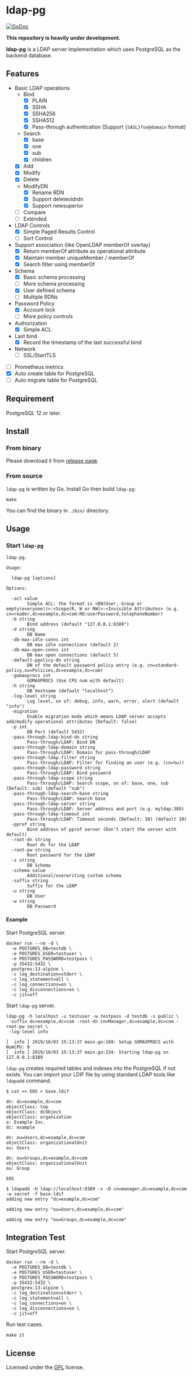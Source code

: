 # ldap-pg

[![GoDoc](https://godoc.org/github.com/openstandia/ldap-pg?status.svg)](https://godoc.org/github.com/openstandia/ldap-pg)

**This repository is heavily under development.**

**ldap-pg** is a LDAP server implementation which uses PostgreSQL as the backend database.

## Features

- Basic LDAP operations
  - Bind
    - [x] PLAIN
    - [x] SSHA
    - [x] SSHA256
    - [x] SSHA512
    - [x] Pass-through authentication (Support `{SASL}foo@domain` format)
  - Search
    - [x] base
    - [x] one
    - [x] sub
    - [x] children
  - [x] Add
  - [x] Modify
  - [x] Delete
  - ModifyDN
    - [x] Rename RDN
    - [x] Support deleteoldrdn
    - [x] Support newsuperior
  - [ ] Compare
  - [ ] Extended
- LDAP Controls
  - [x] Simple Paged Results Control
  - [ ] Sort Control
- Support association (like OpenLDAP memberOf overlay)
  - [x] Return memberOf attribute as operational attribute
  - [x] Maintain member uniqueMember / memberOf
  - [x] Search filter using memberOf
- Schema
  - [x] Basic schema processing
  - [ ] More schema processing
  - [x] User defined schema
  - [ ] Multiple RDNs
- Password Policy
  - [x] Account lock
  - [ ] More policy controls
- Authorization
  - [x] Simple ACL
- Last bind
  - [x] Record the timestamp of the last successful bind
- Network
  - [ ] SSL/StartTLS
- [ ] Prometheus metrics
- [x] Auto create table for PostgreSQL
- [ ] Auto migrate table for PostgreSQL

## Requirement

PostgreSQL 12 or later.

## Install

### From binary

Please download it from [release page](../../releases).

### From source

`ldap-pg` is written by Go. Install Go then build `ldap-pg`:

```
make
```

You can find the binary in `./bin/` directory.

## Usage

### Start `ldap-pg`

```
ldap-pg.

Usage:

  ldap-pg [options]

Options:

  -acl value
        Simple ACL: the format is <DN(User, Group or empty(everyone))>:<Scope(R, W or RW)>:<Invisible Attributes> (e.g. cn=reader,dc=example,dc=com:RO:userPassword,telephoneNumber)
  -b string
        Bind address (default "127.0.0.1:8389")
  -d string
        DB Name
  -db-max-idle-conns int
        DB max idle connections (default 2)
  -db-max-open-conns int
        DB max open connections (default 5)
  -default-ppolicy-dn string
        DN of the default password policy entry (e.g. cn=standard-policy,ou=Policies,dc=example,dc=com)
  -gomaxprocs int
        GOMAXPROCS (Use CPU num with default)
  -h string
        DB Hostname (default "localhost")
  -log-level string
        Log level, on of: debug, info, warn, error, alert (default "info")
  -migration
        Enable migration mode which means LDAP server accepts add/modify operational attributes (Default: false)
  -p int
        DB Port (default 5432)
  -pass-through-ldap-bind-dn string
        Pass-through/LDAP: Bind DN
  -pass-through-ldap-domain string
        Pass-through/LDAP: Domain for pass-through/LDAP
  -pass-through-ldap-filter string
        Pass-through/LDAP: Filter for finding an user (e.g. (cn=%u))
  -pass-through-ldap-password string
        Pass-through/LDAP: Bind password
  -pass-through-ldap-scope string
        Pass-through/LDAP: Search scope, on of: base, one, sub (Default: sub) (default "sub")
  -pass-through-ldap-search-base string
        Pass-through/LDAP: Search base
  -pass-through-ldap-server string
        Pass-through/LDAP: Server address and port (e.g. myldap:389)
  -pass-through-ldap-timeout int
        Pass-through/LDAP: Timeout seconds (Default: 10) (default 10)
  -pprof string
        Bind address of pprof server (Don't start the server with default)
  -root-dn string
        Root dn for the LDAP
  -root-pw string
        Root password for the LDAP
  -s string
        DB Schema
  -schema value
        Additional/overwriting custom schema
  -suffix string
        Suffix for the LDAP
  -u string
        DB User
  -w string
        DB Password
```

#### Example

Start PostgreSQL server.

```
docker run --rm -d \
  -e POSTGRES_DB=testdb \
  -e POSTGRES_USER=testuser \
  -e POSTGRES_PASSWORD=testpass \
  -p 35432:5432 \
  postgres:13-alpine \
  -c log_destination=stderr \
  -c log_statement=all \
  -c log_connections=on \
  -c log_disconnections=on \
  -c jit=off
```

Start `ldap-pg` server.

```
ldap-pg -h localhost -u testuser -w testpass -d testdb -s public \
 -suffix dc=example,dc=com -root-dn cn=Manager,dc=example,dc=com -root-pw secret \
 -log-level info

[  info ] 2019/10/03 15:13:37 main.go:169: Setup GOMAXPROCS with NumCPU: 8
[  info ] 2019/10/03 15:13:37 main.go:234: Starting ldap-pg on 127.0.0.1:8389
```

`ldap-pg` creates required tables and indexes into the PostgreSQL if not exists.
You can import your LDIF file by using standard LDAP tools like `ldapadd` command.

```
$ cat << EOS > base.ldif

dn: dc=example,dc=com
objectClass: top
objectClass: dcObject
objectClass: organization
o: Example Inc.
dc: example

dn: ou=Users,dc=example,dc=com
objectClass: organizationalUnit
ou: Users

dn: ou=Groups,dc=example,dc=com
objectClass: organizationalUnit
ou: Group

EOS

$ ldapadd -H ldap://localhost:8389 -x -D cn=manager,dc=example,dc=com -w secret -f base.ldif
adding new entry "dc=example,dc=com"

adding new entry "ou=Users,dc=example,dc=com"

adding new entry "ou=Groups,dc=example,dc=com"
```

## Integration Test

Start PostgreSQL server.

```
docker run --rm -d \
  -e POSTGRES_DB=testdb \
  -e POSTGRES_USER=testuser \
  -e POSTGRES_PASSWORD=testpass \
  -p 35432:5432 \
  postgres:13-alpine \
  -c log_destination=stderr \
  -c log_statement=all \
  -c log_connections=on \
  -c log_disconnections=on \
  -c jit=off
```

Run test cases.

```
make it
```

## License

Licensed under the [GPL](/LICENSE) license.
